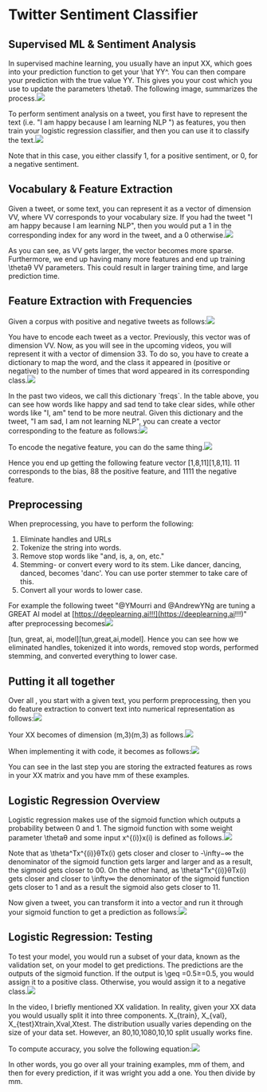 # Twitter Sentiment Classifier

## Supervised ML & Sentiment Analysis

In supervised machine learning, you usually have an input XX, which goes into your prediction function to get your \hat YY^. You can then compare your prediction with the true value YY. This gives you your cost which you use to update the parameters \thetaθ. The following image, summarizes the process.![](https://d3c33hcgiwev3.cloudfront.net/imageAssetProxy.v1/3vVQr0zhTlW1UK9M4V5Vww_e5b656e0d36041e1be5edd54bd3562a5_Screen-Shot-2020-09-01-at-7.35.25-AM.png?expiry=1602288000000&hmac=1172k2xB1szrzkR1FuVVnATQwvCMR3AHZff_kK4DqME)

To perform sentiment analysis on a tweet, you first have to represent the text \(i.e. "I am happy because I am learning NLP "\) as features, you then train your logistic regression classifier, and then you can use it to classify the text.![](https://d3c33hcgiwev3.cloudfront.net/imageAssetProxy.v1/z84yBRbCS0qOMgUWwktKdA_927d67ce246c4212ad9d389a0243ed0e_Screen-Shot-2020-09-01-at-7.41.26-AM.png?expiry=1602288000000&hmac=p5PZPQjCPnWbWV5KuHqfNx1NoYlHA52qFSGqZDm3Q3g)

Note that in this case, you either classify 1, for a positive sentiment, or 0, for a negative sentiment.

## Vocabulary & Feature Extraction

Given a tweet, or some text, you can represent it as a vector of dimension VV, where VV corresponds to your vocabulary size. If you had the tweet "I am happy because I am learning NLP", then you would put a 1 in the corresponding index for any word in the tweet, and a 0 otherwise.![](https://d3c33hcgiwev3.cloudfront.net/imageAssetProxy.v1/vpVZPKHCS6uVWTyhwmurrQ_d2e2fd874a354ab38047ef531021b681_Screen-Shot-2020-09-01-at-7.48.25-AM.png?expiry=1602288000000&hmac=laLcVMl_BybS16GTgneDU8UW9QMeTQ3dYrfiUJxXLrw)

As you can see, as VV gets larger, the vector becomes more sparse. Furthermore, we end up having many more features and end up training \thetaθ VV parameters. This could result in larger training time, and large prediction time.

## Feature Extraction with Frequencies

Given a corpus with positive and negative tweets as follows:![](https://d3c33hcgiwev3.cloudfront.net/imageAssetProxy.v1/zhNAjggWTbWTQI4IFu21ZA_32f86a38bc224959be21ede407128c82_Screen-Shot-2020-09-01-at-7.55.08-AM.png?expiry=1602288000000&hmac=KmFWBwdcFaufPclox8ObuXx-beO08cFYuFmCk98ZKmY)

You have to encode each tweet as a vector. Previously, this vector was of dimension VV. Now, as you will see in the upcoming videos, you will represent it with a vector of dimension 33. To do so, you have to create a dictionary to map the word, and the class it appeared in \(positive or negative\) to the number of times that word appeared in its corresponding class.![](https://d3c33hcgiwev3.cloudfront.net/imageAssetProxy.v1/vhHO7A7dTvuRzuwO3U779Q_5364f83a7bd54782a09279efe06e96f2_Screen-Shot-2020-09-01-at-7.57.30-AM.png?expiry=1602288000000&hmac=SquhxWd2Xc707q8ZSobPzbIg9-WLPwEUyDSBmNdZrkI)

In the past two videos, we call this dictionary \`freqs\`. In the table above, you can see how words like happy and sad tend to take clear sides, while other words like "I, am" tend to be more neutral. Given this dictionary and the tweet, "I am sad, I am not learning NLP", you can create a vector corresponding to the feature as follows:![](https://d3c33hcgiwev3.cloudfront.net/imageAssetProxy.v1/N_PzQkNvSNqz80JDb-ja5A_a44a87942c5e476593cd8e1582cf5b06_Screen-Shot-2020-09-01-at-8.04.10-AM.png?expiry=1602288000000&hmac=uXBO3IuwS13f-5CVYNDuI3XgWPkww_sn2g27P_Ur_Q4)

To encode the negative feature, you can do the same thing.![](https://d3c33hcgiwev3.cloudfront.net/imageAssetProxy.v1/dQU0vX1NT3yFNL19TS98gQ_b885bb87a6d644389726ddc740869153_Screen-Shot-2020-09-01-at-8.04.21-AM.png?expiry=1602288000000&hmac=A2wcwnbkl1LOgGltuzc4ZQS-oHO1HBsVDNTtQcsHFQY)

Hence you end up getting the following feature vector \[1,8,11\]\[1,8,11\]. 11 corresponds to the bias, 88 the positive feature, and 1111 the negative feature.

## Preprocessing

When preprocessing, you have to perform the following:

1. Eliminate handles and URLs
2. Tokenize the string into words.
3. Remove stop words like "and, is, a, on, etc."
4. Stemming- or convert every word to its stem. Like dancer, dancing, danced, becomes 'danc'. You can use porter stemmer to take care of this.
5. Convert all your words to lower case.

For example the following tweet "@YMourri and @AndrewYNg are tuning a GREAT AI model at [https://deeplearning.ai!!!](https://deeplearning.ai!!!)" after preprocessing becomes![](https://d3c33hcgiwev3.cloudfront.net/imageAssetProxy.v1/dKnqOOtTQP6p6jjrU2D-LQ_3e6a23c4313b481f9301bbba086b6f66_Screen-Shot-2020-09-01-at-8.14.55-AM.png?expiry=1602288000000&hmac=ZtNPGtYvc48y10KNY1PlPADoj0CW8eOl-xd0IOxga30)

\[tun, great, ai, model\]\[tun,great,ai,model\]. Hence you can see how we eliminated handles, tokenized it into words, removed stop words, performed stemming, and converted everything to lower case.

## Putting it all together

Over all , you start with a given text, you perform preprocessing, then you do feature extraction to convert text into numerical representation as follows:![](https://d3c33hcgiwev3.cloudfront.net/imageAssetProxy.v1/_OTVrbipS9ek1a24qXvXFw_641fc5c72d974a4582c229f6ebf073f5_Screen-Shot-2020-09-01-at-8.20.08-AM.png?expiry=1602288000000&hmac=Zx3uOWFDZMx-ssp8cRm7ajRG2Hhw3wYxFSDeVQy5HPs)

Your XX becomes of dimension \(m,3\)\(m,3\) as follows.![](https://d3c33hcgiwev3.cloudfront.net/imageAssetProxy.v1/C3BC-AlDRj-wQvgJQyY_8w_6b189b0ef72e456b9cce8c264796f567_Screen-Shot-2020-09-01-at-8.24.17-AM.png?expiry=1602288000000&hmac=-nOINqDPRZdylhBu0cpMbTvFzb8XjShcUxtwb3ev8VQ)

When implementing it with code, it becomes as follows:![](https://d3c33hcgiwev3.cloudfront.net/imageAssetProxy.v1/NwmjyOjKQTaJo8joyqE2Ow_330a68fd246c44c3a5409216b096559c_Screen-Shot-2020-09-01-at-8.20.48-AM.png?expiry=1602288000000&hmac=nIhysw08frGE5yQNlrDowavo6BREJm8cYwj1L1Orqh4)

You can see in the last step you are storing the extracted features as rows in your XX matrix and you have mm of these examples.

## Logistic Regression Overview

Logistic regression makes use of the sigmoid function which outputs a probability between 0 and 1. The sigmoid function with some weight parameter \thetaθ and some input x^{\(i\)}x\(i\) is defined as follows.![](https://d3c33hcgiwev3.cloudfront.net/imageAssetProxy.v1/oL4Ox_JxTBi-DsfycUwYvw_d0582a0dddf7470486f0955c8b025dd6_Screen-Shot-2020-09-01-at-8.30.00-AM.png?expiry=1602288000000&hmac=3Ff2led-r04hc7da1J8EvO_Wh870RrBNaj3NPSFmto4)

Note that as \theta^Tx^{\(i\)}θTx\(i\) gets closer and closer to -\infty−∞ the denominator of the sigmoid function gets larger and larger and as a result, the sigmoid gets closer to 00. On the other hand, as \theta^Tx^{\(i\)}θTx\(i\) gets closer and closer to \infty∞ the denominator of the sigmoid function gets closer to 1 and as a result the sigmoid also gets closer to 11.

Now given a tweet, you can transform it into a vector and run it through your sigmoid function to get a prediction as follows:![](https://d3c33hcgiwev3.cloudfront.net/imageAssetProxy.v1/THV0BbogT2i1dAW6IA9oMg_67bcc86617b54ac4b5750d51d032cd8f_Screen-Shot-2020-09-01-at-8.37.07-AM.png?expiry=1602288000000&hmac=YpOSqb9BUb7_DK5v1Z_OLy2htRyuvtqA2BIxCe1_B1Y)

## Logistic Regression: Testing

To test your model, you would run a subset of your data, known as the validation set, on your model to get predictions. The predictions are the outputs of the sigmoid function. If the output is \geq =0.5≥=0.5, you would assign it to a positive class. Otherwise, you would assign it to a negative class.![](https://d3c33hcgiwev3.cloudfront.net/imageAssetProxy.v1/xq8RYoHvROKvEWKB73TiUg_ac2e78d0c6654f58ab40822d08b68465_Screen-Shot-2020-09-02-at-10.47.33-AM.png?expiry=1602288000000&hmac=t_jz4172iRsVQDMM6eRpuZGuv_b3aahL3pO6hVUeOuY)

In the video, I briefly mentioned XX validation. In reality, given your XX data you would usually split it into three components. X\_{train}, X\_{val}, X\_{test}Xtrain​,Xval​,Xtest​. The distribution usually varies depending on the size of your data set. However, an 80,10,1080,10,10 split usually works fine.

To compute accuracy, you solve the following equation:![](https://d3c33hcgiwev3.cloudfront.net/imageAssetProxy.v1/1NW_9EVkS6yVv_RFZGusFA_90304c432911444eb5f981a4aaa97c47_Screen-Shot-2020-09-02-at-10.53.31-AM.png?expiry=1602288000000&hmac=boGhdC5RLoeqiPfjHM8FQapFrFmRjEkXSNIsEh_yEXg)

In other words, you go over all your training examples, mm of them, and then for every prediction, if it was wright you add a one. You then divide by mm.

